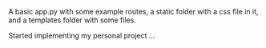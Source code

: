A basic app.py with some example routes, a static folder with a css
file in it, and a templates folder with some files.

Started implementing my personal project ...


